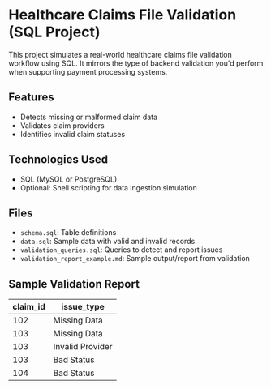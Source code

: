 # Healthcare Claims File Validation (SQL Project)

This project simulates a real-world healthcare claims file validation workflow using SQL. It mirrors the type of backend validation you'd perform when supporting payment processing systems.

## Features
- Detects missing or malformed claim data
- Validates claim providers
- Identifies invalid claim statuses

## Technologies Used
- SQL (MySQL or PostgreSQL)
- Optional: Shell scripting for data ingestion simulation

## Files
- `schema.sql`: Table definitions
- `data.sql`: Sample data with valid and invalid records
- `validation_queries.sql`: Queries to detect and report issues
- `validation_report_example.md`: Sample output/report from validation

## Sample Validation Report

| claim_id | issue_type       |
|----------|------------------|
| 102      | Missing Data     |
| 103      | Missing Data     |
| 103      | Invalid Provider |
| 103      | Bad Status       |
| 104      | Bad Status       |
